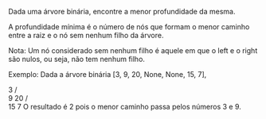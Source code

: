 Dada uma árvore binária, encontre a menor profundidade da mesma.

A profundidade mínima é o número de nós que formam o menor caminho entre a raiz e o nó sem nenhum filho da árvore.

Nota: Um nó considerado sem nenhum filho é aquele em que o left e o right são nulos, ou seja, não tem nenhum filho.

Exemplo:
Dada a árvore binária [3, 9, 20, None, None, 15, 7],

  3
 / \
9  20
  /  \
 15   7
O resultado é 2 pois o menor caminho passa pelos números 3 e 9.
